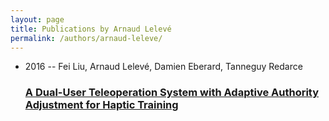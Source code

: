 ```yaml
---
layout: page
title: Publications by Arnaud Lelevé
permalink: /authors/arnaud-leleve/
---
```


<ul class="post-list">
<li><span class='post-meta'>2016 -- Fei Liu, Arnaud Lelevé, Damien Eberard, Tanneguy Redarce</span><h3><a class='post-link' href='../../a-dual-user-teleoperation-system-with-adaptive-authority-adjustment-for-haptic-training'>A Dual-User Teleoperation System with Adaptive Authority Adjustment for Haptic Training</a></h3></li>

</ul>
